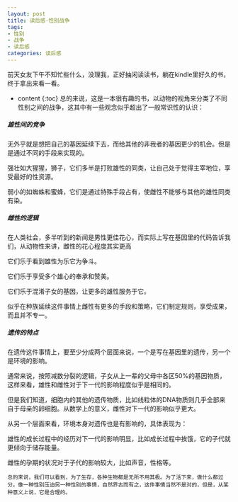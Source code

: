 ```yaml
---
layout: post
title: 读后感-性别战争
tags:
- 性别
- 战争
- 读后感
categories: 读后感
---
```

前天女友下午不知忙些什么，没理我，正好抽闲读读书，躺在kindle里好久的书，终于拿出来看一看。






* content
{:toc}
总的来说，这是一本很有趣的书，以动物的视角来分类了不同性别之间的战争，这其中有一些观念似乎超出了一般常识性的认识：

##### 雄性间的竞争

无外乎就是想把自己的基因延续下去，而给其他的非我者的基因更少的机会。但是是通过不同的手段来实现的。

强壮如大猩猩，狮子，它们多半是打败雄性的同类，让自己处于觉得主宰地位，享受最好的性资源。

弱小的如蜘蛛和蜜蜂，它们是通过特殊手段占有，使雌性不能够与其他的雄性同类有染。

##### 雌性的逻辑

在人类社会，多半听到的新闻是男性更佳花心，而实际上写在基因里的代码告诉我们，从动物性来讲，雌性的花心程度其实更高

它们乐于看到雄性为乐它为争斗。

它们乐于享受多个雄心的奉承和赞美。

它们乐于混淆子女的基因，让更多的雄性服务于它。

似乎在种族延续这件事情上雌性有更多的手段和策略，它们制定规则，享受成果，而且并不专一。

##### 遗传的特点

在遗传这件事情上，要至少分成两个层面来说，一个是写在基因里的遗传，另一个是环境的影响。

通常来说，按照减数分裂的逻辑，子女从上一辈的父母中各区50%的基因物质，这样来看，雄性和雌性对于下一代的影响程度似乎是相同的。

但是我们知道，细胞内的其他的遗传物质，比如线粒体的DNA物质则几乎全部来自于母亲的卵细胞。从数学上的意义，雌性对下一代的影响似乎更大。

从另一个层面来看，环境本身对遗传也是有影响的，具体表现为：

雄性的成长过程中的经历对下一代的影响明显，比如成长过程中挨饿，它的子代就更倾向于储存能量。

雌性的孕期的状况对于子代的影响较大，比如声音，性格等。

	总的来说，我们可以看到，为了生存，各种生物都是无所不用其极。为了活下来，做什么都过分。像一种性别压迫另一种性别的事情，自然界古而有之，这件事情当然不是对的，但是，从某种意义上说，它是合理的。